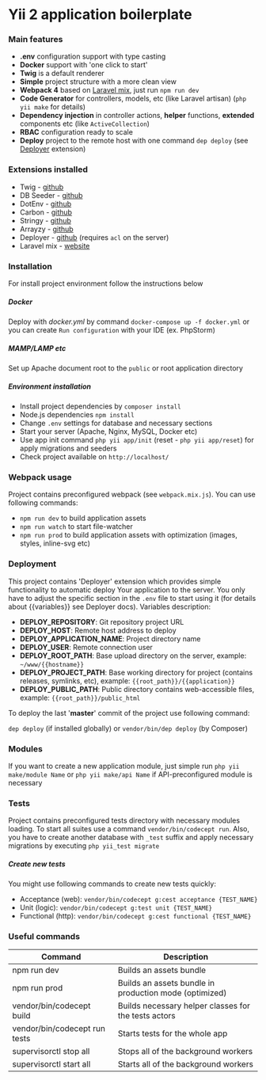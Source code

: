 # Yii 2 application boilerplate

### Main features
- **.env** configuration support with type casting
- **Docker** support with 'one click to start'
- **Twig** is a default renderer
- **Simple** project structure with a more clean view
- **Webpack 4** based on [Laravel mix](https://laravel-mix.com), just run ```npm run dev```
- **Code Generator** for controllers, models, etc (like Laravel artisan) (```php yii make``` for details)
- **Dependency injection** in controller actions, **helper** functions, **extended** components etc (like `ActiveCollection`)
- **RBAC** configuration ready to scale 
- **Deploy** project to the remote host with one command ```dep deploy``` (see [Deployer](https://github.com/deployphp/deployer) extension)

### Extensions installed
- Twig - [github](https://github.com/yiisoft/yii2-twig)
- DB Seeder - [github](https://github.com/tebazil/yii2-db-seeder)
- DotEnv - [github](https://github.com/vlucas/phpdotenv)
- Carbon - [github](https://github.com/briannesbitt/carbon)
- Stringy - [github](https://github.com/danielstjules/Stringy)
- Arrayzy - [github](https://github.com/bocharsky-bw/Arrayzy)
- Deployer - [github](https://github.com/deployphp/deployer) (requires `acl` on the server)
- Laravel mix - [website](https://laravel-mix.com)

### Installation
For install project environment follow the instructions below

##### Docker
Deploy with *docker.yml* by command `docker-compose up -f docker.yml` or you can create `Run configuration` with your IDE (ex. PhpStorm)

##### MAMP/LAMP etc
Set up Apache document root to the ```public``` or root application directory

##### Environment installation
- Install project dependencies by `composer install`
- Node.js dependencies `npm install`
- Change `.env` settings for database and necessary sections
- Start your server (Apache, Nginx, MySQL, Docker etc)
- Use app init command `php yii app/init` (reset - `php yii app/reset`) for apply migrations and seeders
- Check project available on `http://localhost/`

### Webpack usage
Project contains preconfigured webpack (see `webpack.mix.js`). You can use following commands:
- `npm run dev` to build application assets
- `npm run watch` to start file-watcher
- `npm run prod` to build application assets with optimization (images, styles, inline-svg etc)

### Deployment
This project contains 'Deployer' extension which provides simple functionality to automatic deploy Your application to the server. 
You only have to adjust the specific section in the `.env` file to start using it (for details about {{variables}} see Deployer docs). 
Variables description:
- **DEPLOY_REPOSITORY**: Git repository project URL
- **DEPLOY_HOST**: Remote host address to deploy
- **DEPLOY_APPLICATION_NAME**: Project directory name
- **DEPLOY_USER**: Remote connection user
- **DEPLOY_ROOT_PATH**: Base upload directory on the server, example: `~/www/{{hostname}}`
- **DEPLOY_PROJECT_PATH**: Base working directory for project (contains releases, symlinks, etc), example: `{{root_path}}/{{application}}`
- **DEPLOY_PUBLIC_PATH**: Public directory contains web-accessible files, example: `{{root_path}}/public_html` 

To deploy the last '**master**' commit of the project use following command: 

`dep deploy` (if installed globally) 
or 
`vendor/bin/dep deploy` (by Composer)

### Modules
If you want to create a new application module, just simple run `php yii make/module Name` 
or `php yii make/api Name` if API-preconfigured module is necessary

### Tests
Project contains preconfigured tests directory with necessary modules loading. 
To start all suites use a command `vendor/bin/codecept run`. Also, you have to create another database with 
`_test` suffix and apply necessary migrations by executing `php yii_test migrate`

##### Create new tests
You might use following commands to create new tests quickly:

- Acceptance (web): `vendor/bin/codecept g:cest acceptance {TEST_NAME}`
- Unit (logic): `vendor/bin/codecept g:test unit {TEST_NAME}`
- Functional (http): `vendor/bin/codecept g:cest functional {TEST_NAME}`

### Useful commands


Command                              | Description
---                                  | ---
npm run dev                          | Builds an assets bundle
npm run prod                         | Builds an assets bundle in production mode (optimized)
vendor/bin/codecept build          | Builds necessary helper classes for the tests actors
vendor/bin/codecept run tests      | Starts tests for the whole app
supervisorctl stop all               | Stops all of the background workers 
supervisorctl start all              | Starts all of the background workers